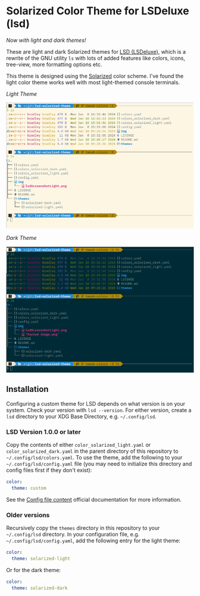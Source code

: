# Solarized Color Theme for LSDeluxe (lsd)

_Now with light and dark themes!_

These are light and dark Solarized themes for [LSD (LSDeluxe)](https://github.com/lsd-rs/lsd), which is a
rewrite of the GNU utility `ls` with lots of added features like colors, icons,
tree-view, more formatting options etc.

This theme is designed using the [Solarized](https://github.com/altercation/solarized) color scheme. I've found the light color theme works well with most light-themed console terminals.

*Light Theme*

![solarized-light-lsd](./img/light.png)

*Dark Theme*

![solarized-dark-lsd](./img/dark.png)

## Installation

Configuring a custom theme for LSD depends on what version is on your system. Check your version with `lsd --version`. For either version, create a `lsd` directory to your XDG Base Directory, e.g. `~/.config/lsd`.

### LSD Version 1.0.0 or later

Copy the contents of either `color_solarized_light.yaml` or `color_solarized_dark.yaml` in the parent directory of this repository to `~/.config/lsd/colors.yaml`. To use the theme, add the following to your `~/.config/lsd/config.yaml` file (you may need to initialize this directory and config files first if they don't exist):

```yaml
color:
  theme: custom
```

See the [Config file content](https://github.com/lsd-rs/lsd#config-file-content) official documentation for more information.

### Older versions

Recursively copy the `themes` directory in this repository to your `~/.config/lsd` directory. In your configuration file, e.g. `~/.config/lsd/config.yaml`, add the following entry for the light theme:

```yaml
color:
  theme: solarized-light
```

Or for the dark theme:

```yaml
color:
  theme: solarized-dark
```
